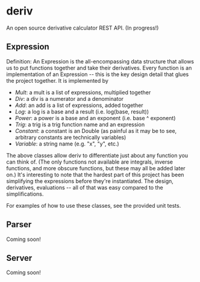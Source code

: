 # deriv

An open source derivative calculator REST API. (In progress!)

## Expression
Definition: An Expression is the all-encompassing data structure that allows us to put functions
together and take their derivatives. Every function is an implementation of an Expression -- this
is the key design detail that glues the project together. It is implemented by

- *Mult*: a mult is a list of expressions, multiplied together
- *Div*: a div is a numerator and a denominator
- *Add*: an add is a list of expressions, added together
- *Log*: a log is a base and a result (i.e. log(base, result))
- *Power*: a power is a base and an exponent (i.e. base ^ exponent)
- *Trig*: a trig is a trig function name and an expression
- *Constant*: a constant is an Double (as painful as it may be to see, arbitrary constants are technically variables)
- *Variable*: a string name (e.g. "x", "y", etc.)

The above classes allow deriv to differentiate just about any function you can think of. (The only functions not
available are integrals, inverse functions, and more obscure functions, but these may all be added later on.) It's
interesting to note that the hardest part of this project has been simplifying the expressions before they're
instantiated. The design, derivatives, evaluations -- all of that was easy compared to the simplifications.

For examples of how to use these classes, see the provided unit tests.

## Parser
Coming soon!

## Server
Coming soon!